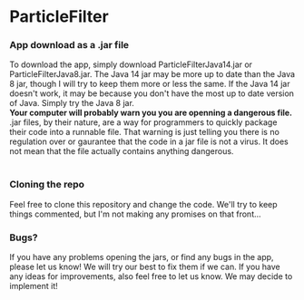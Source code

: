 # ParticleFilter

<h3> App download as a .jar file </h3>
To download the app, simply download ParticleFilterJava14.jar or ParticleFilterJava8.jar. The Java 14 jar may be more up to date than the Java 8 jar, though I will try to keep them more or less the same. If the Java 14 jar doesn't work, it may be because you don't have the most up to date version of Java. Simply try the Java 8 jar. <br>
<strong> Your computer will probably warn you you are openning a dangerous file. </strong> .jar files, by their nature, are a way for programmers to quickly package their code into a runnable file. That warning is just telling you there is no regulation over or gaurantee that the code in a jar file is not a virus.  It does not mean that the file actually contains anything dangerous. <br><br>

<h3> Cloning the repo </h3>
Feel free to clone this repository and change the code.  We'll try to keep things commented, but I'm not making any promises on that front...


<h3> Bugs? </h3>
If you have any problems opening the jars, or find any bugs in the app, please let us know! We will try our best to fix them if we can.  If you have any ideas for improvements, also feel free to let us know. We may decide to implement it!
